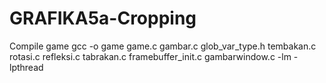 # GRAFIKA5a-Cropping

Compile game
gcc -o game game.c gambar.c glob_var_type.h tembakan.c rotasi.c refleksi.c tabrakan.c framebuffer_init.c gambarwindow.c -lm -lpthread